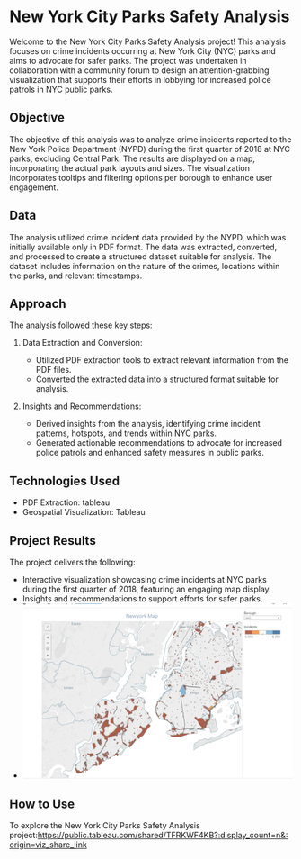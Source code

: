 # New York City Parks Safety Analysis

Welcome to the New York City Parks Safety Analysis project! This analysis focuses on crime incidents occurring at New York City (NYC) parks and aims to advocate for safer parks. The project was undertaken in collaboration with a community forum to design an attention-grabbing visualization that supports their efforts in lobbying for increased police patrols in NYC public parks.

## Objective

The objective of this analysis was to analyze crime incidents reported to the New York Police Department (NYPD) during the first quarter of 2018 at NYC parks, excluding Central Park. The results are displayed on a map, incorporating the actual park layouts and sizes. The visualization incorporates tooltips and filtering options per borough to enhance user engagement.

## Data

The analysis utilized crime incident data provided by the NYPD, which was initially available only in PDF format. The data was extracted, converted, and processed to create a structured dataset suitable for analysis. The dataset includes information on the nature of the crimes, locations within the parks, and relevant timestamps.

## Approach

The analysis followed these key steps:

1. Data Extraction and Conversion:
   - Utilized PDF extraction tools to extract relevant information from the PDF files.
   - Converted the extracted data into a structured format suitable for analysis.


2. Insights and Recommendations:
   - Derived insights from the analysis, identifying crime incident patterns, hotspots, and trends within NYC parks.
   - Generated actionable recommendations to advocate for increased police patrols and enhanced safety measures in public parks.

## Technologies Used

- PDF Extraction: tableau
- Geospatial Visualization: Tableau

## Project Results

The project delivers the following:

- Interactive visualization showcasing crime incidents at NYC parks during the first quarter of 2018, featuring an engaging map display.
- Insights and recommendations to support efforts for safer parks.
- ![Average Annual Salary by County](images/img4.png)


## How to Use

To explore the New York City Parks Safety Analysis project:https://public.tableau.com/shared/TFRKWF4KB?:display_count=n&:origin=viz_share_link

